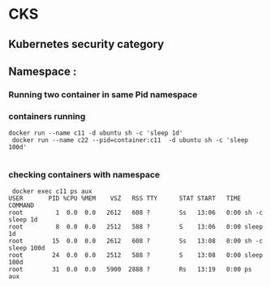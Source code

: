 # CKS

## Kubernetes security category 

## Namespace :

### Running two container in same Pid namespace 

### containers running 

```
docker run --name c11 -d ubuntu sh -c 'sleep 1d'
 docker run --name c22 --pid=container:c11  -d ubuntu sh -c 'sleep 100d'
 
```
### checking containers with namespace 

```
 docker exec c11 ps aux 
USER       PID %CPU %MEM    VSZ   RSS TTY      STAT START   TIME COMMAND
root         1  0.0  0.0   2612   608 ?        Ss   13:06   0:00 sh -c sleep 1d
root         8  0.0  0.0   2512   588 ?        S    13:06   0:00 sleep 1d
root        15  0.0  0.0   2612   608 ?        Ss   13:08   0:00 sh -c sleep 100d
root        24  0.0  0.0   2512   588 ?        S    13:08   0:00 sleep 100d
root        31  0.0  0.0   5900  2888 ?        Rs   13:19   0:00 ps aux

```
 
 
 


